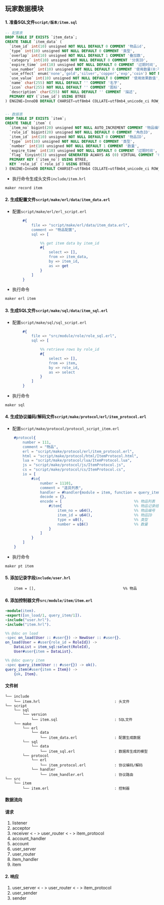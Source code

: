 ## 玩家数据模块

#### 1. 准备SQL文件`script/版本/item.sql`
```sql
-- 配置表
DROP TABLE IF EXISTS `item_data`;
CREATE TABLE `item_data` (
  `item_id` int(10) unsigned NOT NULL DEFAULT 0 COMMENT '物品id',
  `type` int(10) unsigned NOT NULL DEFAULT 0 COMMENT '类型',
  `overlap` int(10) unsigned NOT NULL DEFAULT 1 COMMENT '叠加数',
  `category` int(10) unsigned NOT NULL DEFAULT 0 COMMENT '分类ID',
  `expire_time` int(10) unsigned NOT NULL DEFAULT 0 COMMENT '过期时间',
  `use_number` int(10) unsigned NOT NULL DEFAULT 0 COMMENT '使用数量(0:不能直接使用/1:一个/N:N个)',
  `use_effect` enum('none','gold','silver','copper','exp','coin') NOT NULL COMMENT '使用效果',
  `use_value` int(10) unsigned NOT NULL DEFAULT 0 COMMENT '使用效果数值',
  `name` char(255) NOT NULL DEFAULT '' COMMENT '名字',
  `icon` char(255) NOT NULL DEFAULT '' COMMENT '图标',
  `description` char(255) NOT NULL DEFAULT '' COMMENT '描述',
  PRIMARY KEY (`item_id`) USING BTREE
) ENGINE=InnoDB DEFAULT CHARSET=utf8mb4 COLLATE=utf8mb4_unicode_ci ROW_FORMAT=DYNAMIC COMMENT='物品配置表';


-- 数据表
DROP TABLE IF EXISTS `item`;
CREATE TABLE `item` (
  `item_no` bigint(20) unsigned NOT NULL AUTO_INCREMENT COMMENT '物品编号',
  `role_id` bigint(20) unsigned NOT NULL DEFAULT 0 COMMENT '角色ID',
  `item_id` int(10) unsigned NOT NULL DEFAULT 0 COMMENT '物品ID',
  `type` int(10) unsigned NOT NULL DEFAULT 0 COMMENT '类型',
  `number` int(10) unsigned NOT NULL DEFAULT 1 COMMENT '数量',
  `expire_time` int(10) unsigned NOT NULL DEFAULT 0 COMMENT '过期时间',
  `flag` tinyint(3) unsigned GENERATED ALWAYS AS (0) VIRTUAL COMMENT '标识',
  PRIMARY KEY (`item_no`) USING BTREE,
  KEY `role_id` (`role_id`) USING BTREE
) ENGINE=InnoDB DEFAULT CHARSET=utf8mb4 COLLATE=utf8mb4_unicode_ci ROW_FORMAT=DYNAMIC COMMENT='角色物品表';
```

* 执行命令生成头文件`include/item.hrl`
```sh
maker record item
```

#### 2. 生成配置文件`script/make/erl/data/item_data.erl`

* 配置`script/make/erl/erl_script.erl`
```erl
        #{
            file => "script/make/erl/data/item_data.erl",
            comment => "物品配置",
            sql => [

                %% get item data by item_id
                #{
                    select => [],
                    from => item_data,
                    by => item_id,
                    as => get
                }
            ]
        }
```

* 执行命令
```sh
maker erl item
```

#### 3. 生成SQL文件`script/make/sql/data/item_sql.erl`

* 配置`script/make/sql/sql_script.erl`
```erl
        #{
            file => "src/module/role/role_sql.erl",
            sql => [

                %% retrieve rows by role_id
                #{
                    select => [],
                    from => item,
                    by => role_id,
                    as => select
                }
            ]
        }
```

* 执行命令
```sh
maker sql 
```

#### 4. 生成协议编码/解码文件`script/make/protocol/erl/item_protocol.erl`

* 配置`script/make/protocol/protocol_script_item.erl`
```erl
    #protocol{
        number = 111,
        comment = "物品",
        erl = "script/make/protocol/erl/item_protocol.erl",
        html = "script/make/protocol/html/ItemProtocol.html",
        lua = "script/make/protocol/lua/ItemProtocol.lua",
        js = "script/make/protocol/js/ItemProtocol.js",
        cs = "script/make/protocol/cs/ItemProtocol.cs",
        io = [
            #io{
                number = 11101,
                comment = "道具列表",
                handler = #handler{module = item, function = query_item},
                decode = {},
                encode = [                                 %% 物品列表
                    #item{                                 %% 物品记录结构
                        item_no = u64(),                   %% 物品编号
                        item_id = u64(),                   %% 物品ID
                        type = u8(),                       %% 类型
                        number = u16()                     %% 数量
                    }
                ]
            }
        ]
    }
```

* 执行命令
```sh
maker pt item
```

#### 5. 添加记录字段`include/user.hrl`
```sh
    item = [],                                        %% 物品 
```

#### 6. 添加控制器文件`src/module/item/item.erl`
```erl
-module(item).
-export([on_load/1, query_item/1]).
-include("user.hrl").
-include("item.hrl").

%% @doc on load
-spec on_load(User :: #user{}) -> NewUser :: #user{}.
on_load(User = #user{role_id = RoleId}) ->
    DataList = item_sql:select(RoleId),
    User#user{item = DataList}.

%% @doc query item
-spec query_item(User :: #user{}) -> ok().
query_item(#user{item = Item}) ->
    {ok, Item}.

```

#### 文件树
    └── include
        └── item.hrl                                  : 头文件  
    └── script
        └── sql
            └── version
                └── item.sql                          : SQL文件
        └── make
            └── erl
                └── data
                    └── item_data.erl                 : 配置生成数据
            └── sql
                └── data
                    └── item_sql.erl                  : 数据库生成的模型
            └── protocol
                └── erl
                    └── item_protocol.erl             : 协议编码/解码
                └── handler
                    └── item_handler.erl              : 协议路由
    └── src
        └── item
            └── item.erl                              : 控制器

#### 数据流向
#### 请求
1. listener
2. acceptor
3. receiver < - > user_router < - > item_protocol
4. account_handler
5. account
6. user_server
7. user_router
8. item_handler
9. item

#### 2. 响应
1. user_server < - > user_router < - > item_protocol
2. user_sender
3. sender
